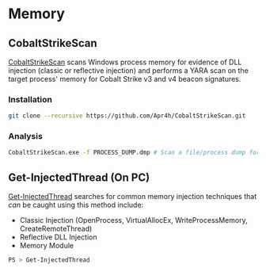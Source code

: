 # Memory

## CobaltStrikeScan

[CobaltStrikeScan](https://github.com/Apr4h/CobaltStrikeScan) scans Windows process memory for evidence of DLL injection (classic or reflective injection) and performs a YARA scan on the target process' memory for Cobalt Strike v3 and v4 beacon signatures.

### Installation

```bash
git clone --recursive https://github.com/Apr4h/CobaltStrikeScan.git
```

### Analysis

```bash
CobaltStrikeScan.exe -f PROCESS_DUMP.dmp # Scan a file/process dump for CobaltStrike beacons
```

## Get-InjectedThread (On PC)

[Get-InjectedThread](https://gist.github.com/jaredcatkinson/23905d34537ce4b5b1818c3e6405c1d2#file-get-injectedthread-ps1) searches for common memory injection techniques that *can* be caught using this method include:

- Classic Injection (OpenProcess, VirtualAllocEx, WriteProcessMemory, CreateRemoteThread)
- Reflective DLL Injection
- Memory Module

```bash
PS > Get-InjectedThread
```